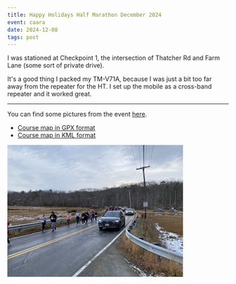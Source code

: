 ```yaml
---
title: Happy Holidays Half Marathon December 2024
event: caara
date: 2024-12-08
tags: post
---
```


I was stationed at Checkpoint 1, the intersection of Thatcher Rd and Farm Lane (some sort of private drive).

It's a good thing I packed my TM-V71A, because I was just a bit too far away from the repeater for the HT. I set up the mobile as a cross-band repeater and it worked great.

---

You can find some pictures from the event [here](https://photos.google.com/album/AF1QipOdTIKuRMeSPWXmk9raMrLtjzntuqLiUOIQNPTQ).

- [Course map in GPX format](happy-holidays-course.gpx)
- [Course map in KML format](happy-holidays-course.kml)

![Picture of runners along Thatcher Rd](runners.jpg)

